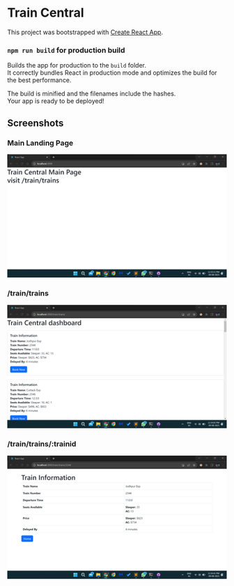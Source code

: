 # Train Central

This project was bootstrapped with [Create React App](https://github.com/facebook/create-react-app).

### `npm run build` for production build

Builds the app for production to the `build` folder.\
It correctly bundles React in production mode and optimizes the build for the best performance.

The build is minified and the filenames include the hashes.\
Your app is ready to be deployed!


## Screenshots
### Main Landing Page
![alt](/screenshots/mainpage.png)

### /train/trains
![alt](/screenshots/list.png)

### /train/trains/:trainid
![alt](/screenshots/train.png)



